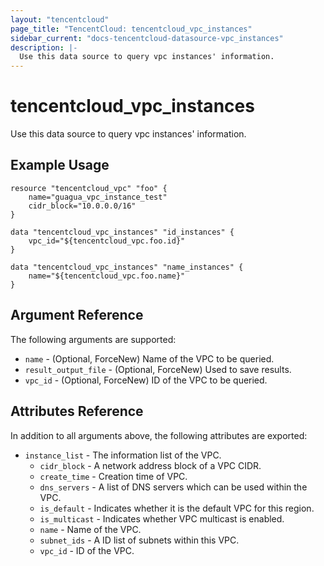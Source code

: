 ```yaml
---
layout: "tencentcloud"
page_title: "TencentCloud: tencentcloud_vpc_instances"
sidebar_current: "docs-tencentcloud-datasource-vpc_instances"
description: |-
  Use this data source to query vpc instances' information.
---
```


# tencentcloud_vpc_instances

Use this data source to query vpc instances' information.

## Example Usage

```hcl
resource "tencentcloud_vpc" "foo" {
    name="guagua_vpc_instance_test"
    cidr_block="10.0.0.0/16"
}

data "tencentcloud_vpc_instances" "id_instances" {
	vpc_id="${tencentcloud_vpc.foo.id}"
}

data "tencentcloud_vpc_instances" "name_instances" {
	name="${tencentcloud_vpc.foo.name}"
}
```

## Argument Reference

The following arguments are supported:

* `name` - (Optional, ForceNew) Name of the VPC to be queried.
* `result_output_file` - (Optional, ForceNew) Used to save results.
* `vpc_id` - (Optional, ForceNew) ID of the VPC to be queried.

## Attributes Reference

In addition to all arguments above, the following attributes are exported:

* `instance_list` - The information list of the VPC.
  * `cidr_block` - A network address block of a VPC CIDR.
  * `create_time` - Creation time of VPC.
  * `dns_servers` - A list of DNS servers which can be used within the VPC.
  * `is_default` - Indicates whether it is the default VPC for this region.
  * `is_multicast` - Indicates whether VPC multicast is enabled.
  * `name` - Name of the VPC.
  * `subnet_ids` - A ID list of subnets within this VPC.
  * `vpc_id` - ID of the VPC.


